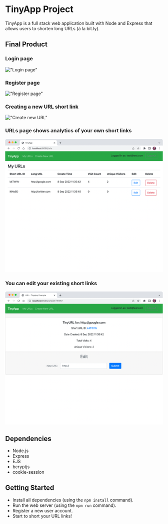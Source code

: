 # TinyApp Project

TinyApp is a full stack web application built with Node and Express that allows users to shorten long URLs (à la bit.ly).

## Final Product

### Login page

!["Login page"](https://github.com/shuiandy/tinyapp/raw/main/docs/login-page.png)

### Register page

!["Register page"](https://github.com/shuiandy/tinyapp/raw/main/docs/register-page.png)

### Creating a new URL short link

!["Create new URL"](https://github.com/shuiandy/tinyapp/raw/main/docs/create-url.png)

### URLs page shows analytics of your own short links

!["URLs page"](https://github.com/shuiandy/tinyapp/raw/main/docs/url-list.png)

### You can edit your existing short links

!["Edit existing URL"](https://github.com/shuiandy/tinyapp/raw/main/docs/edit-page.png)

## Dependencies

- Node.js
- Express
- EJS
- bcryptjs
- cookie-session

## Getting Started

- Install all dependencies (using the `npm install` command).
- Run the web server (using the `npm run` command).
- Register a new user account.
- Start to short your URL links!
